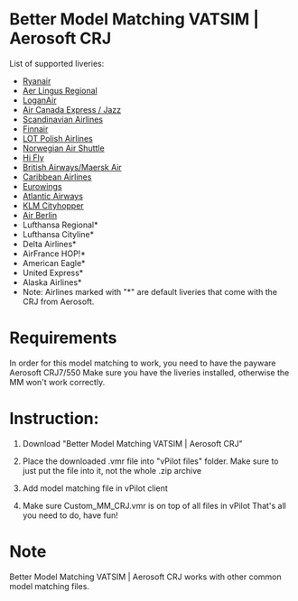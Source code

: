 # Better Model Matching VATSIM |  Aerosoft CRJ

List of supported liveries:
- [Ryanair](https://flightsim.to/file/10848/aerosoft-crj-700-ryanair)
- [Aer Lingus Regional](https://flightsim.to/file/10508/aerosoft-crj-700-aer-l)
- [LoganAir](https://flightsim.to/file/10414/aerosoft-crj-700-loganair)
- [Air Canada Express / Jazz](https://flightsim.to/file/10455/aerosoft-crj-700-air-canada-express-jazz-ultra)
- [Scandinavian Airlines](https://flightsim.to/file/10560/crj-700-scandinavian-airlines-sas-new-style-ultra-quality)
- [Finnair](https://flightsim.to/file/19151/finnair-aerosoft-crj-700)
- [LOT Polish Airlines](https://flightsim.to/file/10441/crj700-lot-polish-airlines)
- [Norwegian Air Shuttle](https://flightsim.to/file/22376/aerosoft-bombardier-crj700-norwegian-air-shuttle)
- [Hi Fly](https://flightsim.to/file/14445/hifly-crj-700-8k)
- [British Airways/Maersk Air](https://flightsim.to/file/10615/aerosoft-crj700-british-airways-g-mrsk-8k)
- [Caribbean Airlines](https://flightsim.to/file/22380/caribbean-airlines-10k-aerosoft-crj-700)
- [Eurowings](https://flightsim.to/file/10476/eurowings-crj-700-8k)
- [Atlantic Airways](https://flightsim.to/file/22347/aerosoft-crj700-msfs-atlantic-airways)
- [KLM Cityhopper](https://flightsim.to/file/10868/aerosoft-crj-700-klm-cityhopper)
- [Air Berlin](https://flightsim.to/file/13284/aerosoft-crj700-air-berlin-version-2)
- Lufthansa Regional*
- Lufthansa Cityline*
- Delta Airlines*
- AirFrance HOP!*
- American Eagle*
- United Express*
- Alaska Airlines*
- Note: Airlines marked with "*" are default liveries that come with the CRJ from Aerosoft.

# Requirements
In order for this model matching to work, you need to have the payware Aerosoft CRJ7/550
Make sure you have the liveries installed, otherwise the MM won't work correctly.

# Instruction:
1. Download "Better Model Matching VATSIM |  Aerosoft CRJ"

2.  Place the downloaded .vmr file into "vPilot files" folder. Make sure to just put the file into it, not the whole .zip archive 

3. Add model matching file in vPilot client

5. Make sure Custom_MM_CRJ.vmr is on top of all files in vPilot
That's all you need to do, have fun!

# Note
Better Model Matching VATSIM |  Aerosoft CRJ works with other common model matching files.
